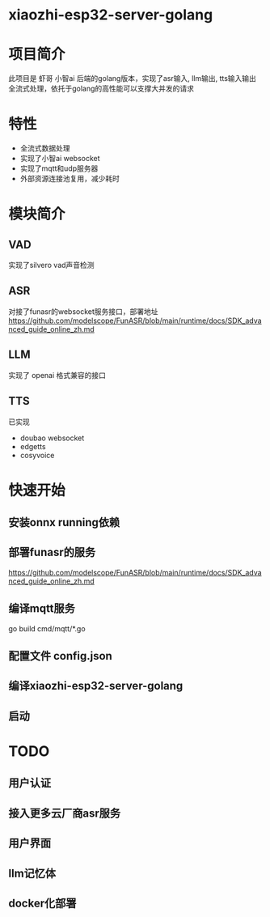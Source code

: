 # xiaozhi-esp32-server-golang
# 项目简介
此项目是 虾哥 小智ai 后端的golang版本，实现了asr输入, llm输出, tts输入输出 全流式处理，依托于golang的高性能可以支撑大并发的请求

# 特性
- 全流式数据处理
- 实现了小智ai websocket
- 实现了mqtt和udp服务器
- 外部资源连接池复用，减少耗时

# 模块简介
## VAD
实现了silvero vad声音检测
## ASR
对接了funasr的websocket服务接口，部署地址 https://github.com/modelscope/FunASR/blob/main/runtime/docs/SDK_advanced_guide_online_zh.md
## LLM
实现了 openai 格式兼容的接口
## TTS
已实现
- doubao websocket
- edgetts
- cosyvoice

# 快速开始
## 安装onnx running依赖
## 部署funasr的服务
https://github.com/modelscope/FunASR/blob/main/runtime/docs/SDK_advanced_guide_online_zh.md
## 编译mqtt服务
go build cmd/mqtt/*.go
## 配置文件 config.json
## 编译xiaozhi-esp32-server-golang
## 启动

# TODO
## 用户认证
## 接入更多云厂商asr服务
## 用户界面
## llm记忆体
## docker化部署



